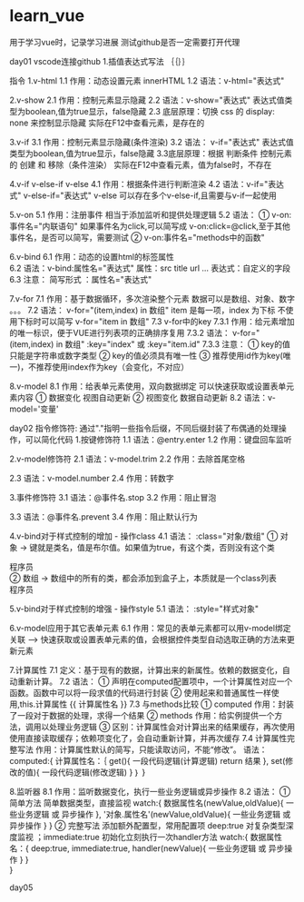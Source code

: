 # learn_vue
用于学习vue时，记录学习进展
测试github是否一定需要打开代理

day01 vscode连接github
1.插值表达式写法  ｛｛｝｝

指令
1.v-html
1.1 作用：动态设置元素 innerHTML
1.2 语法：v-html="表达式"

2.v-show
2.1 作用：控制元素显示隐藏
2.2 语法：v-show="表达式"   表达式值类型为boolean,值为true显示，false隐藏
2.3 底层原理：切换 css 的 display: none 来控制显示隐藏  实际在F12中查看元素，是存在的

3.v-if
3.1 作用：控制元素显示隐藏(条件渲染)
3.2 语法： v-if="表达式"   表达式值类型为boolean,值为true显示，false隐藏
3.3底层原理：根据 判断条件 控制元素的 创建 和 移除（条件渲染） 实际在F12中查看元素，值为false时，不存在

4.v-if v-else-if v-else
4.1 作用：根据条件进行判断渲染
4.2 语法：v-if="表达式" v-else-if="表达式" v-else 可以存在多个v-else-if,且需要与v-if一起使用

5.v-on
5.1 作用：注册事件 相当于添加监听和提供处理逻辑
5.2 语法：
    ① v-on:事件名="内联语句"  如果事件名为click,可以简写成 v-on:click=@click,至于其他事件名，是否可以简写，需要测试
    ② v-on:事件名="methods中的函数"

6.v-bind
6.1 作用：动态的设置html的标签属性  
6.2 语法：v-bind:属性名="表达式"  属性：src  title url ...   表达式：自定义的字段
6.3 注意： 简写形式  ：属性名="表达式"

7.v-for
7.1 作用：基于数据循环，多次渲染整个元素   数据可以是数组、对象、数字 。。。
7.2 语法： v-for="(item,index) in 数组" item 是每一项，index 为下标  不使用下标时可以简写 v-for="item in 数组"
7.3 v-for中的key
7.3.1 作用：给元素增加的唯一标识，便于VUE进行列表项的正确排序复用
7.3.2 语法： v-for="(item,index) in 数组" :key="index" 或 :key="item.id"
7.3.3 注意：
     ① key的值只能是字符串或数字类型
     ② key的值必须具有唯一性
     ③ 推荐使用id作为key(唯一)，不推荐使用index作为key（会变化，不对应）

8.v-model
8.1 作用：给表单元素使用，双向数据绑定  可以快速获取或设置表单元素内容
    ① 数据变化   视图自动更新
    ② 视图变化   数据自动更新
8.2 语法：v-model='变量'

day02
指令修饰符: 通过"."指明一些指令后缀，不同后缀封装了布偶通的处理操作，可以简化代码
1.按键修饰符
1.1 语法：@entry.enter 
1.2 作用：键盘回车监听

2.v-model修饰符
2.1 语法：v-model.trim
2.2 作用：去除首尾空格

2.3 语法：v-model.number
2.4 作用：转数字

3.事件修饰符
3.1 语法：@事件名.stop
3.2 作用：阻止冒泡

3.3 语法：@事件名.prevent
3.4 作用：阻止默认行为

4.v-bind对于样式控制的增加 - 操作class
4.1 语法：   :class="对象/数组"
    ① 对象 -> 键就是类名，值是布尔值。如果值为true，有这个类，否则没有这个类
    <div class="box" :class="{pink:true,big:true}">程序员</div>
    ② 数组 -> 数组中的所有的类，都会添加到盒子上，本质就是一个class列表
    <div class="box" :class="['pink','big']">程序员</div>

5.v-bind对于样式控制的增强 - 操作style
5.1 语法： :style="样式对象"

6.v-model应用于其它表单元素
6.1 作用：常见的表单元素都可以用v-model绑定关联 ——> 快速获取或设置表单元素的值，会根据控件类型自动选取正确的方法来更新元素

7.计算属性
7.1 定义：基于现有的数据，计算出来的新属性。依赖的数据变化，自动重新计算。
7.2 语法：
    ① 声明在computed配置项中，一个计算属性对应一个函数。函数中可以将一段求值的代码进行封装
    ② 使用起来和普通属性一样使用,this.计算属性  {{ 计算属性名 }} 
7.3 与methods比较
    ① computed 作用：封装了一段对于数据的处理，求得一个结果
    ② methods 作用：给实例提供一个方法，调用以处理业务逻辑
    ③ 区别：计算属性会对计算出来的结果缓存，再次使用使用直接读取缓存；依赖项变化了，会自动重新计算，并再次缓存
7.4 计算属性完整写法
    作用：计算属性默认的简写，只能读取访问，不能“修改”。
    语法：computed:{
        计算属性名：｛
         get(){
            一段代码逻辑(计算逻辑)
            return 结果
         },
         set(修改的值){
            一段代码逻辑(修改逻辑)
         }
        ｝
    }

8.监听器
8.1 作用：监听数据变化，执行一些业务逻辑或异步操作
8.2 语法：
    ① 简单方法 简单数据类型，直接监视
    watch:{
        数据属性名(newValue,oldValue){
            一些业务逻辑 或 异步操作
        },
        '对象.属性名'(newValue,oldValue){
            一些业务逻辑 或 异步操作
        }
    }
    ② 完整写法 添加额外配置型，常用配置项 deep:true 对复杂类型深度监视 ；immediate:true 初始化立刻执行一次handler方法
    watch:{
        数据属性名：{
           deep:true,
           immediate:true,
           handler(newValue){
            一些业务逻辑 或 异步操作
           }
        }        
    }

day05
